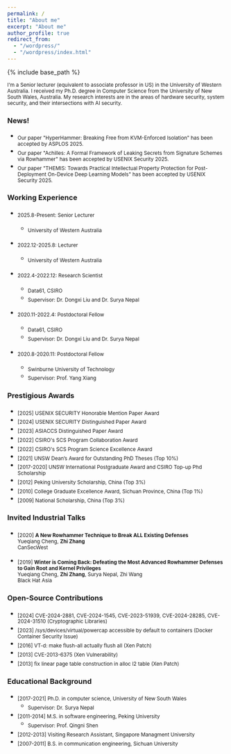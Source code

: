 ```yaml
---
permalink: /
title: "About me"
excerpt: "About me"
author_profile: true
redirect_from: 
  - "/wordpress/"
  - "/wordpress/index.html"
---
```


{% include base_path %}

 
<sub> I'm a Senior lecturer (equivalent to associate professor in US) in the University of Western Australia. I received my Ph.D. degree in Computer Science from the University of New South Wales, Australia. My research interests are in the areas of hardware security, system security, and their intersections with AI security.

### News!
- <sub>Our paper "HyperHammer: Breaking Free from KVM-Enforced Isolation" has been accepted by ASPLOS 2025.
- <sub>Our paper "Achilles: A Formal Framework of Leaking Secrets from Signature Schemes via Rowhammer" has been accepted by USENIX Security 2025.
- <sub>Our paper "THEMIS: Towards Practical Intellectual Property Protection for Post-Deployment On-Device Deep Learning Models" has been accepted by USENIX Security 2025.

### Working Experience
* <sub> 2025.8-Present: Senior Lecturer </sub>
  * <sub> University of Western Australia </sub>

* <sub> 2022.12-2025.8: Lecturer </sub>
  * <sub> University of Western Australia </sub>

* <sub> 2022.4-2022.12: Research Scientist </sub>
  * <sub> Data61, CSIRO </sub>
  * <sub> Supervisor: Dr. Dongxi Liu and Dr. Surya Nepal </sub>

* <sub> 2020.11-2022.4: Postdoctoral Fellow </sub>
  * <sub> Data61, CSIRO </sub>
  * <sub> Supervisor: Dr. Dongxi Liu and Dr. Surya Nepal </sub>
  
* <sub> 2020.8-2020.11: Postdoctoral Fellow </sub>
  * <sub> Swinburne University of Technology </sub>
  * <sub> Supervisor: Prof. Yang Xiang </sub>  

### Prestigious Awards
* <sub> [2025] USENIX SECURITY Honorable Mention Paper Award </sub>
* <sub> [2024] USENIX SECURITY Distinguished Paper Award </sub>
* <sub> [2023] ASIACCS Distinguished Paper Award </sub>
* <sub> [2022] CSIRO's SCS Program Collaboration Award </sub>
* <sub> [2022] CSIRO's SCS Program Science Excellence Award </sub>
* <sub> [2021] UNSW Dean’s Award for Outstanding PhD Theses (Top 10%) </sub>
* <sub> [2017-2020] UNSW International Postgraduate Award and CSIRO Top-up Phd Scholarship </sub>
* <sub> [2012] Peking University Scholarship, China (Top 3%) </sub>
* <sub> [2010] College Graduate Excellence Award, Sichuan Province, China (Top 1%) </sub>
* <sub> [2009] National Scholarship, China (Top 3%) </sub>

### Invited Industrial Talks
- <sub> [2020] **A New Rowhammer Technique to Break ALL Existing Defenses** <br/>
   Yueqiang Cheng, **Zhi Zhang** <br/>
   CanSecWest <br/>
   
- <sub> [2019] **Winter is Coming Back: Defeating the Most Advanced Rowhammer Defenses to Gain Root and Kernel Privileges** <br/>
      Yueqiang Cheng, **Zhi Zhang**, Surya Nepal, Zhi Wang <br/>
      Black Hat Asia <br/>
      
### Open-Source Contributions
- <sub> [2024] CVE-2024-2881, CVE-2024-1545, CVE-2023-51939, CVE-2024-28285, CVE-2024-31510 (Cryptographic Libraries) <br/>
- <sub> [2023] /sys/devices/virtual/powercap accessible by default to containers (Docker Container Security Issue) <br/>
- <sub> [2016] VT-d: make flush-all actually flush all (Xen Patch) <br/>
- <sub> [2013] CVE-2013-6375 (Xen Vulnerability) <br/>
- <sub> [2013] fix linear page table construction in alloc l2 table (Xen Patch) <br/>

### Educational Background
* <sub> [2017-2021] Ph.D. in computer science, University of New South Wales </sub>
  * <sub> Supervisor: Dr. Surya Nepal  </sub>
* <sub> [2011-2014] M.S. in software engineering, Peking University </sub>
  * <sub> Supervisor: Prof. Qingni Shen  </sub>
* <sub> [2012-2013] Visiting Research Assistant, Singapore Managment University </sub>
* <sub> [2007-2011] B.S. in communication engineering, Sichuan University </sub>








